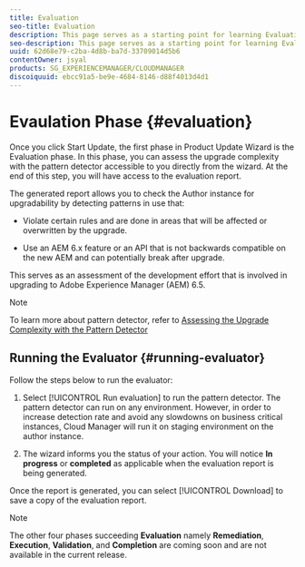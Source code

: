 ```yaml
---
title: Evaluation
seo-title: Evaluation
description: This page serves as a starting point for learning Evaluation phase in Product Update Wizard. 
seo-description: This page serves as a starting point for learning Evaluation phase in Product Update Wizard.
uuid: 62d68e79-c2ba-4d8b-ba7d-33709014d5b6
contentOwner: jsyal
products: SG_EXPERIENCEMANAGER/CLOUDMANAGER
discoiquuid: ebcc91a5-be9e-4684-8146-d88f4013d4d1
---
```


# Evaulation Phase {#evaluation}

Once you click Start Update, the first phase in Product Update Wizard is the Evaluation phase. In this phase, you can assess the upgrade complexity with the pattern detector accessible to you directly from the wizard. At the end of this step, you will have access to the evaluation report.

The generated report allows you to check the Author instance for upgradability by detecting patterns in use that:

* Violate certain rules and are done in areas that will be affected or overwritten by the upgrade.

* Use an AEM 6.x feature or an API that is not backwards compatible on the new AEM and can potentially break after upgrade.


This serves as an assessment of the development effort that is involved in upgrading to Adobe Experience Manager (AEM) 6.5.

>[!NOTE]
   >To learn more about pattern detector, refer to [Assessing the Upgrade Complexity with the Pattern Detector](https://helpx.adobe.com/experience-manager/6-4/sites/deploying/using/pattern-detector.html)

## Running the Evaluator {#running-evaluator}

Follow the steps below to run the evaluator:

1. Select [!UICONTROL Run evaluation] to run the pattern detector. The pattern detector can run on any environment. However, in order to increase detection rate and avoid any slowdowns on business critical instances, Cloud Manager will run it on staging environment on the author instance.

1. The wizard informs you the status of your action. You will notice **In progress** or **completed** as applicable when the evaluation report is being generated.

Once the report is generated, you can select [!UICONTROL Download] to save a copy of the evaluation report.

>[!NOTE]
   >The other four phases succeeding **Evaluation** namely **Remediation**, **Execution**, **Validation**, and **Completion** are coming soon and are not available in the current release.
